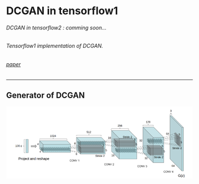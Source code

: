 # DCGAN in tensorflow1
###### DCGAN in tensorflow2 : comming soon...
###### Tensorflow1 implementation of DCGAN.
###### [paper](https://arxiv.org/pdf/1511.06434.pdf)
----------------
## Generator of DCGAN

![](https://github.com/Hwa-Jong/DCGAN/blob/main/img/Generator(DCGAN).png)
